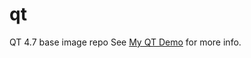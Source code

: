 # qt
QT 4.7 base image repo
See [My QT Demo](https://github.com/grantslape/docker-qt4.7) for more info.
